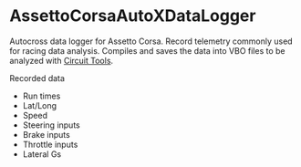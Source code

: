 # AssettoCorsaAutoXDataLogger
Autocross data logger for Assetto Corsa. Record telemetry commonly used for racing data analysis. Compiles and saves the data into VBO files to be analyzed with [Circuit Tools](https://www.vboxmotorsport.co.uk/index.php/en/circuit-tools).

Recorded data
* Run times
* Lat/Long
* Speed
* Steering inputs
* Brake inputs
* Throttle inputs
* Lateral Gs
